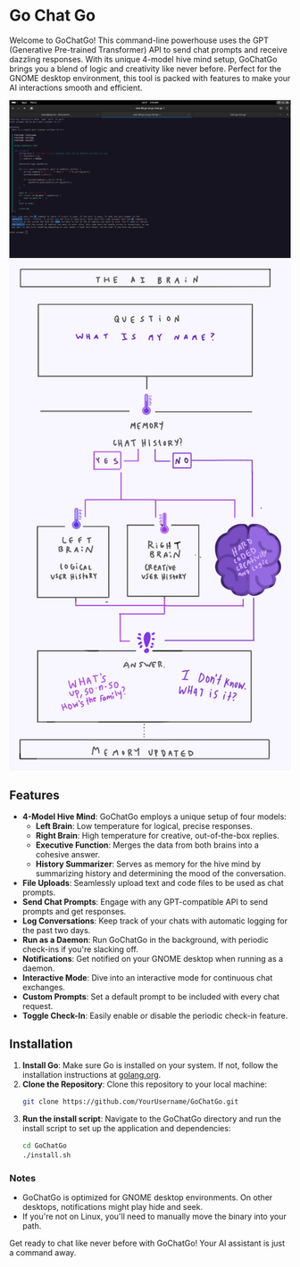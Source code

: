 # Go Chat Go 

Welcome to GoChatGo! This command-line powerhouse uses the GPT (Generative Pre-trained Transformer) API to send chat prompts and receive dazzling responses. With its unique 4-model hive mind setup, GoChatGo brings you a blend of logic and creativity like never before. Perfect for the GNOME desktop environment, this tool is packed with features to make your AI interactions smooth and efficient.

![Go Chat Go Terminal Screenshot](screenshot.png)
![Go Chat Go 4 Model Setup](4-model-setup.png)

## Features

- **4-Model Hive Mind**: GoChatGo employs a unique setup of four models:
  - **Left Brain**: Low temperature for logical, precise responses.
  - **Right Brain**: High temperature for creative, out-of-the-box replies.
  - **Executive Function**: Merges the data from both brains into a cohesive answer.
  - **History Summarizer**: Serves as memory for the hive mind by summarizing history and determining the mood of the conversation.
- **File Uploads**: Seamlessly upload text and code files to be used as chat prompts.
- **Send Chat Prompts**: Engage with any GPT-compatible API to send prompts and get responses.
- **Log Conversations**: Keep track of your chats with automatic logging for the past two days.
- **Run as a Daemon**: Run GoChatGo in the background, with periodic check-ins if you're slacking off.
- **Notifications**: Get notified on your GNOME desktop when running as a daemon.
- **Interactive Mode**: Dive into an interactive mode for continuous chat exchanges.
- **Custom Prompts**: Set a default prompt to be included with every chat request.
- **Toggle Check-In**: Easily enable or disable the periodic check-in feature.

## Installation

1. **Install Go**: Make sure Go is installed on your system. If not, follow the installation instructions at [golang.org](https://golang.org/doc/install).
2. **Clone the Repository**: Clone this repository to your local machine:
    ```sh
    git clone https://github.com/YourUsername/GoChatGo.git
    ```
3. **Run the install script**: Navigate to the GoChatGo directory and run the install script to set up the application and dependencies:
    ```sh
    cd GoChatGo
    ./install.sh
    ```

### Notes
- GoChatGo is optimized for GNOME desktop environments. On other desktops, notifications might play hide and seek.
- If you're not on Linux, you'll need to manually move the binary into your path. 

Get ready to chat like never before with GoChatGo! Your AI assistant is just a command away.

